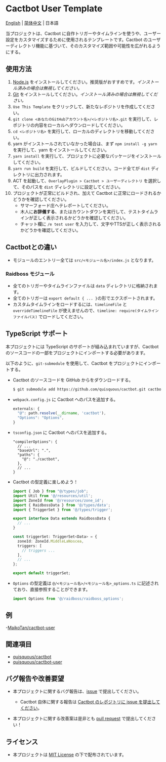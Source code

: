 # Cactbot User Template

[English](README.md) | [简体中文](README.zh-CN.md) | 日本語

当プロジェクトは、Cactbot に自作トリガーやタイムラインを使うや、ユーザー設定をカスタマイズするために使用されるテンプレートです。Cactbot のユーザーディレクトリ機能に基づいて、そのカスタマイズ範囲や可能性を広がれるようにする。

## 使用方法

1. [Node.js](https://nodejs.org/ja/download/) をインストールしてください。推奨版がおすすめです。*インストール済みの場合は無視してください。*
1. [Git](https://git-scm.com/download) をインストールしてください。*インストール済みの場合は無視してください。*
1. `Use This Template` をクリックして、新たなレポジトリを作成してください。
1. `git clone <あなたのGitHubアカウント名>/<レポジトリ名>.git` を実行して、レポジトリの内容をローカルへダウンロードしてください。
1. `cd <レポジトリ名>` を実行して、ローカルのディレクトリを移動してください。
1. yarn がインストールされていなかった場合は、まず `npm install -g yarn` を実行して、yarn をインストールしてください。
1. `yarn install` を実行して、プロジェクトに必要なパッケージをインストールしてください。
1. `yarn run build` を実行して、ビルドしてください。コード全てが `dist` ディレクトリに出力されます。
1. ACT を起動して、`OverlayPlugin > Cactbot > ユーザーディレクトリ` を選択して、そのパスを `dist` ディレクトリに設定してください。
1. プロジェクトが正常にビルドされ、加えて Cactbot に正常にロードされるかどうかを確認してください。
    - サマーフォード庄へテレポートしてください。
    - 木人に**お辞儀する**、またはカウントダウンを実行して、テストタイムラインが正しく表示されるかどうかを確認してください。
    - チャット欄に `/e test user` を入力して、文字やTTSが正しく表示されるかどうかを確認してください。

## Cactbotとの違い

  - モジュールのエントリー全ては `src/<モジュール名>/index.js` となります。

### Raidboss モジュール

  - 全てのトリガーやタイムラインファイルは `data` ディレクトリに格納されます。
  - 全てのトリガーは `export default { ... }`の形でエクスポートされます。
  - カスタムタイムラインをロードするには、`timelineFile` と `overrideTimelineFile` が使えませんので、`timeline: require(タイムラインファイルパス)` でロードしてください。

## TypeScript サポート

本プロジェクトには TypeScript のサポートが組み込まれていますが、Cactbot のソースコードの一部をプロジェクトにインポートする必要があります。

以下のように、`git-submodule` を使用して、Cactbot をプロジェクトにインポートする。

- Cactbot のソースコードを GitHub からをダウンロードする。

  ```bash
  $ git submodule add https://github.com/quisquous/cactbot.git cactbot
  ```

- `webpack.config.js` に Cactbot へのパスを追加する。

  ```js
  externals: {
    "@": path.resolve(__dirname, 'cactbot'),
    "Options": "Options",
  }
  ```
- `tsconfig.json` に Cactbot へのパスを追加する。

  ```jsonc
  "compilerOptions": {
    // ...
    "baseUrl": ".",
    "paths": {
      "@": "./cactbot",
    },
    // ...
  }
  ```

- Cactbot の型定義に楽しめよう！

  ```typescript
  import { Job } from "@/types/job";
  import Util from '@/resources/util';
  import ZoneId from '@/resources/zone_id';
  import { RaidbossData } from '@/types/data';
  import { TriggerSet } from '@/types/trigger';

  export interface Data extends RaidbossData {
    // ...
  }

  const triggerSet: TriggerSet<Data> = {
    zoneId: ZoneId.MiddleLaNoscea,
    triggers: [
      // triggers ...
    ],
    // ...
  };

  export default triggerSet;
  ```

- `Options` の型定義は `@/<モジュール名>/<モジュール名>_options.ts` に記述されており、直接参照することができます。

  ```typescript
  import Options from '@/raidboss/raidboss_options';
  ```

## 例

  -[MaikoTan/cactbot-user](https://github.com/MaikoTan/cactbot-user)

## 関連項目

  - [quisquous/cactbot](https://github.com/quisquous/cactbot)
  - [quisquous/cactbot-user](https://github.com/quisquous/cactbot-user)

## バグ報告や改善要望

  - 本プロジェクトに関するバグ報告は、[issue](https://github.com/MaikoTan/cactbot-user-template/issues) で提出してください。

      - Cactbot 自体に関する報告は [Cactbot のレポジトリに issue を提出してください](https://github.com/quisquous/cactbot/issues)。

  - 本プロジェクトに関する改善案は是非とも [pull request](https://github.com/MaikoTan/cactbot-user-template/pulls) で提出してください！

## ライセンス

  - 本プロジェクトは [MIT License](LICENSE) の下で配布されています。